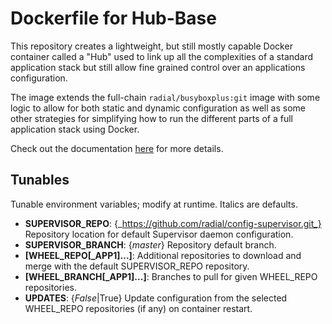# Dockerfile for Hub-Base

This repository creates a lightweight, but still mostly capable Docker container
called a "Hub" used to link up all the complexities of a standard application
stack but still allow fine grained control over an applications configuration.

The image extends the full-chain `radial/busyboxplus:git` image with some logic
to allow for both static and dynamic configuration as well as some other
strategies for simplifying how to run the different parts of a full application
stack using Docker.

Check out the documentation
[here](https://github.com/radial/docs) for more details.

## Tunables

Tunable environment variables; modify at runtime. Italics are defaults.

  - **SUPERVISOR_REPO**: {_https://github.com/radial/config-supervisor.git_}
    Repository location for default Supervisor daemon configuration.
  - **SUPERVISOR_BRANCH**: {_master_} Repository default branch.
  - **[WHEEL_REPO[_APP1]...]**: Additional repositories to download and merge with
    the default SUPERVISOR_REPO repository.
  - **[WHEEL_BRANCH[_APP1]...]**: Branches to pull for given WHEEL_REPO
    repositories.
  - **UPDATES**: {_False_|True} Update configuration from the selected
    WHEEL_REPO repositories (if any) on container restart.
